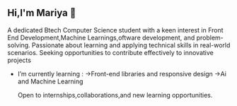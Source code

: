 ## Hi,I'm Mariya 👋

 A dedicated Btech Computer Science student with a keen interest in Front End Development,Machine Learnings,oftware development,
 and problem-solving. Passionate about learning and applying technical skills in
 real-world scenarios. Seeking opportunities to contribute effectively to innovative projects
   
- I’m currently learning :
         ->Front-end libraries and responsive design
         ->Ai and Machine Learning
  
  Open to internships,collaborations,and new learning opportunities.
